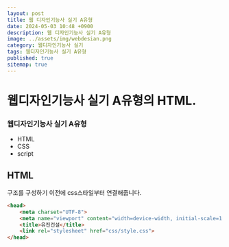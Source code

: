 ```yaml
---
layout: post
title: 웹 디자인기능사 실기 A유형
date: 2024-05-03 10:48 +0900
description: 웹 디자인기능사 실기 A유형
image: ../assets/img/webdesian.png
category: 웹디자인기능사 실기
tags: 웹디자인기능사 실기 A유형
published: true
sitemap: true
---
```


# 웹디자인기능사 실기 A유형의 HTML.
### 웹디자인기능사 실기 A유형
* HTML <br/>
* CSS <br/>
* script <br/>

## __HTML__<br/>
구조를 구성하기 이전에 css스타일부터 연결해줍니다.<br/>

```HTML
<head>
    <meta charset="UTF-8">
    <meta name="viewport" content="width=device-width, initial-scale=1.0">
    <title>유진건설</title>
    <link rel="stylesheet" href="css/style.css">
</head>
```
